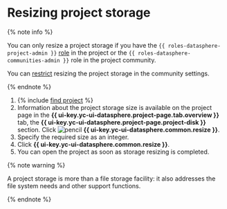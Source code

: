 # Resizing project storage

{% note info %}

You can only resize a project storage if you have the `{{ roles-datasphere-project-admin }}` [role](../../security/index.md) in the project or the `{{ roles-datasphere-communities-admin }}` role in the project community.

You can [restrict](../community/manage-community-config.md) resizing the project storage in the community settings.

{% endnote %}

1. {% include [find project](../../../_includes/datasphere/ui-find-project.md) %}
1. Information about the project storage size is available on the project page in the **{{ ui-key.yc-ui-datasphere.project-page.tab.overview }}** tab, the **{{ ui-key.yc-ui-datasphere.project-page.project-disk }}** section. Click ![pencil](../../../_assets/console-icons/pencil-to-line.svg) **{{ ui-key.yc-ui-datasphere.common.resize }}**.
1. Specify the required size as an integer.
1. Click **{{ ui-key.yc-ui-datasphere.common.resize }}**.
1. You can open the project as soon as storage resizing is completed.

{% note warning %}

A project storage is more than a file storage facility: it also addresses the file system needs and other support functions.

{% endnote %}
